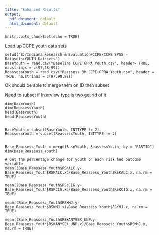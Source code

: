 ```yaml
---
title: "Enhanced Results"
output:
  pdf_document: default
  html_document: default
---
```


```{r setup, include=FALSE}
knitr::opts_chunk$set(echo = TRUE)
```
Load up CCPE youth data sets
```{r}
setwd("S:/Indiana Research & Evaluation/CCPE/CCPE SPSS - Datasets/YOUTH Datasets")
BaseYouth = read.csv("Baseline CCPE GPRA Youth.csv", header= TRUE, na.strings = c(97,98,99))
ReassessYouth = read.csv("Reassess 3M CCPE GPRA Youth.csv", header = TRUE, na.strings = c(97,98,99))
```
Ok should be able to merge them on ID then subset

Need to subset if Interview type is two get rid of it
```{r}
dim(BaseYouth)
dim(ReassessYouth)
head(BaseYouth)
head(ReassessYouth)


BaseYouth = subset(BaseYouth, INTTYPE != 2)
ReassessYouth = subset(ReassessYouth, INTTYPE != 2)


Base_Reassess_Youth = merge(BaseYouth, ReassessYouth, by = "PARTID")
dim(Base_Reassess_Youth)

```

```{r}
# Get the percentage change for youth on each risk and outcome variable
mean((Base_Reassess_Youth$RSKALC.y-Base_Reassess_Youth$RSKALC.x)/Base_Reassess_Youth$RSKALC.x, na.rm = TRUE)

mean((Base_Reassess_Youth$RSKCIG.y-Base_Reassess_Youth$RSKCIG.x)/Base_Reassess_Youth$RSKCIG.x, na.rm = TRUE)

mean((Base_Reassess_Youth$RSKMJ.y-Base_Reassess_Youth$RSKMJ.x)/Base_Reassess_Youth$RSKMJ.x, na.rm = TRUE)

mean((Base_Reassess_Youth$RSKANYSEX_UNP.y-Base_Reassess_Youth$RSKANYSEX_UNP.x)/Base_Reassess_Youth$RSKMJ.x, na.rm = TRUE)
```







